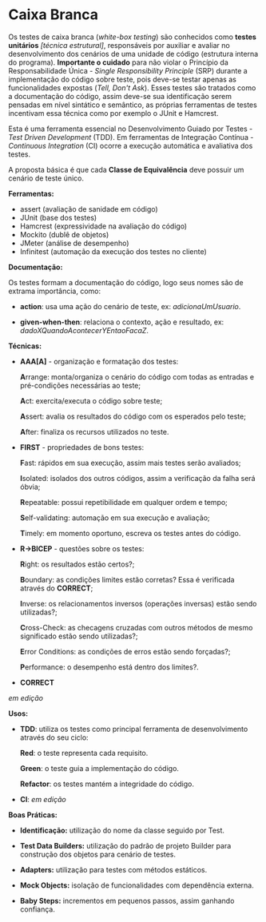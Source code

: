 # Caixa Branca
Os testes de caixa branca (*white-box testing*) são conhecidos como **testes unitários** *[técnica estrutural]*, responsáveis por auxiliar e avaliar no desenvolvimento dos cenários de uma unidade de código (estrutura interna do programa). **Importante o cuidado** para não violar o Princípio da Responsabilidade Única - *Single Responsibility Principle* (SRP) durante a implementação do código sobre teste, pois deve-se testar apenas as funcionalidades expostas (*Tell, Don't Ask*). Esses testes são tratados como a documentação do código, assim deve-se sua identificação serem pensadas em nível sintático e semântico, as próprias ferramentas de testes incentivam essa técnica como por exemplo o JUnit e Hamcrest.

Esta é uma ferramenta essencial no Desenvolvimento Guiado por Testes - *Test Driven Development* (TDD). Em ferramentas de Integração Contínua - *Continuous Integration* (CI) ocorre a execução automática e avaliativa dos testes.

A proposta básica é que cada **Classe de Equivalência** deve possuir um cenário de teste único.

**Ferramentas:**

* assert (avaliação de sanidade em código)
* JUnit (base dos testes)
* Hamcrest (expressividade na avaliação do código)
* Mockito (dublê de objetos)
* JMeter (análise de desempenho)
* Infinitest (automação da execução dos testes no cliente)

**Documentação:**

Os testes formam a documentação do código, logo seus nomes são de extrama importância, como:

* **action**: usa uma ação do cenário de teste, ex: *adicionaUmUsuario*.

* **given-when-then**: relaciona o contexto, ação e resultado, ex: *dadoXQuandoAcontecerYEntaoFacaZ*.

**Técnicas:**

* **AAA[A]** - organização e formatação dos testes:

  **A**rrange: monta/organiza o cenário do código com todas as entradas e pré-condições necessárias ao teste;

  **A**ct: exercita/executa o código sobre teste;

  **A**ssert: avalia os resultados do código com os esperados pelo teste;

  **A**fter: finaliza os recursos utilizados no teste.

* **FIRST** - propriedades de bons testes:

  **F**ast: rápidos em sua execução, assim mais testes serão avaliados;

  **I**solated: isolados dos outros códigos, assim a verificação da falha será óbvia;

  **R**epeatable: possui repetibilidade em qualquer ordem e tempo;

  **S**elf-validating: automação em sua execução e avaliação;

  **T**imely: em momento oportuno, escreva os testes antes do código.

* **R->BICEP** - questões sobre os testes:

  **R**ight: os resultados estão certos?;
  
  **B**oundary: as condições limites estão corretas? Essa é verificada através do **CORRECT**;
  
  **I**nverse: os relacionamentos inversos (operações inversas) estão sendo utilizadas?;
  
  **C**ross-Check: as checagens cruzadas com outros métodos de mesmo significado estão sendo utilizadas?;
  
  **E**rror Conditions: as condições de erros estão sendo forçadas?;
  
  **P**erformance: o desempenho está dentro dos limites?.
 
* **CORRECT**

*em edição*

**Usos:**

* **TDD**: utiliza os testes como principal ferramenta de desenvolvimento através do seu ciclo:
  
  **Red**: o teste representa cada requisito.

  **Green**: o teste guia a implementação do código.

  **Refactor**: os testes mantém a integridade do código.
  
* **CI**: *em edição*

**Boas Práticas:**

* **Identificação:** utilização do nome da classe seguido por Test.

* **Test Data Builders:** utilização do padrão de projeto Builder para construção dos objetos para cenário de testes.

* **Adapters:** utilização para testes com métodos estáticos.

* **Mock Objects:** isolação de funcionalidades com dependência externa.

* **Baby Steps:** incrementos em pequenos passos, assim ganhando confiança.
